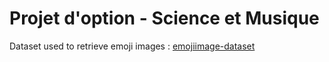 # Projet d'option - Science et Musique

Dataset used to retrieve emoji images : [emojiimage-dataset](https://www.kaggle.com/datasets/subinium/emojiimage-dataset)